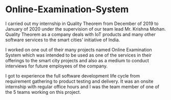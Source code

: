 # Online-Examination-System
I carried out my internship in Quality Theorem from December of 2019 to January of 2020 under the supervision of our team lead Mr. Krishna Mohan. Quality Theorem as a company deals with IoT products and many other software services to the smart cities’ initiative of India. 

 

I worked on one out of their many projects named Online Examination System which was intended to be used as one of the services in their offerings to the smart city projects and also as a medium to conduct interviews for future employees of the company. 

 

I got to experience the full software development life cycle from requirement gathering to product testing and delivery. It was an onsite internship with regular office hours and I was the team member of one of the 5 teams working on this project.

